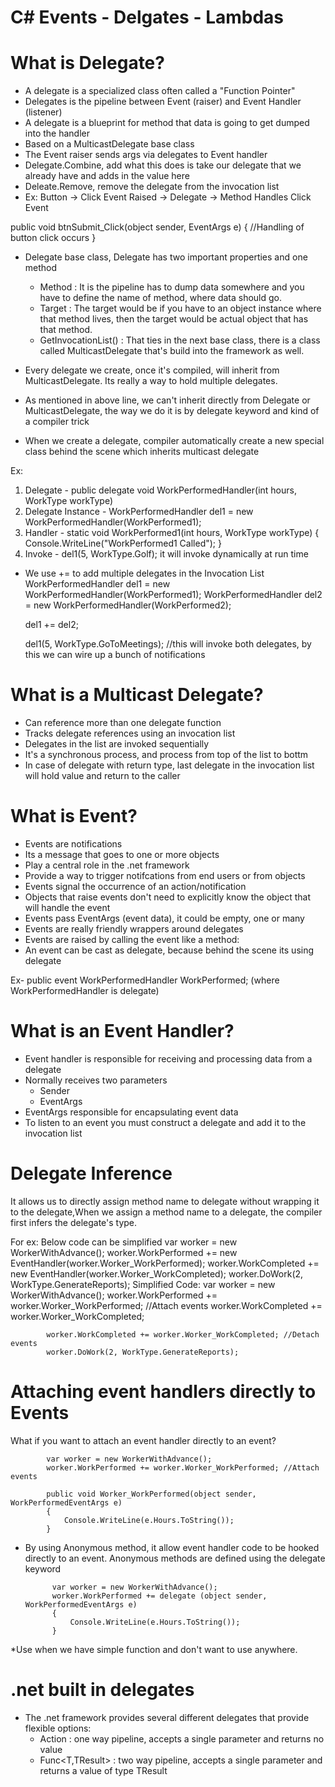 # C# Events - Delgates - Lambdas

# What is Delegate?
* A delegate is a specialized class often called a "Function Pointer"
* Delegates is the pipeline between Event (raiser) and Event Handler (listener)
* A delegate is a blueprint for method that data is going to get dumped into the handler
* Based on a MulticastDelegate base class
* The Event raiser sends args via delegates to Event handler
* Delegate.Combine, add what this does is take our delegate that we already have and adds in the value here
* Deleate.Remove, remove the delegate from the invocation list
* Ex: Button -> Click Event Raised -> Delegate -> Method Handles Click Event

public void btnSubmit_Click(object sender, EventArgs e) {
	//Handling of button click occurs
}
* Delegate base class, Delegate has two important properties and one method
	- Method : It is the pipeline has to dump data somewhere and you have to define the name of method, where data should go.
	- Target : The target would be if you have to an object instance where that method lives, then the target would be actual object that has that method.
	- GetInvocationList() : That ties in the next base class, there is a class called MulticastDelegate that's build into the framework as well.

* Every delegate we create, once it's compiled, will inherit from MulticastDelegate. Its really a way to hold multiple delegates.
* As mentioned in above line, we can't inherit directly from Delegate or MulticastDelegate, the way we do it is by delegate keyword and kind of a compiler trick
* When we create a delegate, compiler automatically create a new special class behind the scene which inherits multicast delegate

Ex: 
1) Delegate - public delegate void WorkPerformedHandler(int hours, WorkType workType)
2) Delegate Instance - WorkPerformedHandler del1 = new WorkPerformedHandler(WorkPerformed1);
3) Handler - 
			static void WorkPerformed1(int hours, WorkType workType)
			{
				Console.WriteLine("WorkPerformed1 Called");
			}
4) Invoke - del1(5, WorkType.Golf); it will invoke dynamically at run time

* We use += to add multiple delegates in the Invocation List
	WorkPerformedHandler del1 = new WorkPerformedHandler(WorkPerformed1);
	WorkPerformedHandler del2 = new WorkPerformedHandler(WorkPerformed2);

	del1 += del2;

	del1(5, WorkType.GoToMeetings); //this will invoke both delegates, by this we can wire up a bunch of notifications

# What is a Multicast Delegate?
* Can reference more than one delegate function
* Tracks delegate references using an invocation list
* Delegates in the list are invoked sequentially
* It's a synchronous process, and process from top of the list to bottm
* In case of delegate with return type, last delegate in the invocation list will hold value and return to the caller

# What is Event?
* Events are notifications
* Its a message that goes to one or more objects
* Play a central role in the .net framework
* Provide a way to trigger notifcations from end users or from objects
* Events signal the occurrence of an action/notification
* Objects that raise events don't need to explicitly know the object that will handle the event
* Events pass EventArgs (event data), it could be empty, one or many
* Events are really friendly wrappers around delegates
* Events are raised by calling the event like a method:
* An event can be cast as delegate, because behind the scene its using delegate

Ex- public event WorkPerformedHandler WorkPerformed; (where WorkPerformedHandler is delegate)

# What is an Event Handler?
* Event handler is responsible for receiving and processing data from a delegate
* Normally receives two parameters
	- Sender
	- EventArgs
* EventArgs responsible for encapsulating event data
* To listen to an event you must construct a delegate and add it to the invocation list


# Delegate Inference
It allows us to directly assign method name to delegate without wrapping it to the delegate,When we assign a method name to a delegate, the compiler first infers the delegate's type.

For ex: Below code can be simplified
			var worker = new WorkerWithAdvance();
            worker.WorkPerformed += new EventHandler<WorkPerformedEventArgs>(worker.Worker_WorkPerformed);
            worker.WorkCompleted += new EventHandler(worker.Worker_WorkCompleted);
            worker.DoWork(2, WorkType.GenerateReports);
Simplified Code:
			var worker = new WorkerWithAdvance();
            worker.WorkPerformed += worker.Worker_WorkPerformed; //Attach events
            worker.WorkCompleted += worker.Worker_WorkCompleted;

			worker.WorkCompleted += worker.Worker_WorkCompleted; //Detach events
            worker.DoWork(2, WorkType.GenerateReports);

# Attaching event handlers directly to Events

What if you want to attach an event handler directly to an event?

			var worker = new WorkerWithAdvance();
            worker.WorkPerformed += worker.Worker_WorkPerformed; //Attach events

			public void Worker_WorkPerformed(object sender, WorkPerformedEventArgs e)
			{
				Console.WriteLine(e.Hours.ToString());
			}

* By using Anonymous method, it allow event handler code to be hooked directly to an event.
 Anonymous methods are defined using the delegate keyword

			var worker = new WorkerWithAdvance();
            worker.WorkPerformed += delegate (object sender, WorkPerformedEventArgs e)
			{
				Console.WriteLine(e.Hours.ToString());
			}

*Use when we have simple function and don't want to use anywhere.

# .net built in delegates
* The .net framework provides several different delegates that provide flexible options:
	- Action<T> : one way pipeline, accepts a single parameter and returns no value
	- Func<T,TResult>  : two way pipeline, accepts a single parameter and returns a	value of type TResult